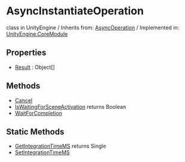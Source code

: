 # AsyncInstantiateOperation
class in UnityEngine
 / Inherits from: <a href="https://docs.unity3d.com/6000.1/Documentation/ScriptReference/AsyncOperation.html">AsyncOperation</a> / Implemented in: <a href="https://docs.unity3d.com/6000.1/Documentation/ScriptReference/UnityEngine.CoreModule.html">UnityEngine.CoreModule</a>

## Properties
- <a href="https://docs.unity3d.com/6000.1/Documentation/ScriptReference/AsyncInstantiateOperation-Result.html">Result</a> : Object[]

## Methods
- <a href="https://docs.unity3d.com/6000.1/Documentation/ScriptReference/AsyncInstantiateOperation.Cancel.html">Cancel</a>
- <a href="https://docs.unity3d.com/6000.1/Documentation/ScriptReference/AsyncInstantiateOperation.IsWaitingForSceneActivation.html">IsWaitingForSceneActivation</a> returns Boolean
- <a href="https://docs.unity3d.com/6000.1/Documentation/ScriptReference/AsyncInstantiateOperation.WaitForCompletion.html">WaitForCompletion</a>

## Static Methods
- <a href="https://docs.unity3d.com/6000.1/Documentation/ScriptReference/AsyncInstantiateOperation.GetIntegrationTimeMS.html">GetIntegrationTimeMS</a> returns Single
- <a href="https://docs.unity3d.com/6000.1/Documentation/ScriptReference/AsyncInstantiateOperation.SetIntegrationTimeMS.html">SetIntegrationTimeMS</a>
